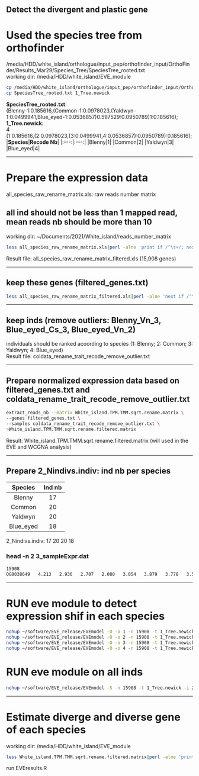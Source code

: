 Detect the divergent and plastic gene
-------------------------------------
# Used the species tree from orthofinder
/media/HDD/white_island/orthologue/input_pep/orthofinder_input/OrthoFinder/Results_Mar29/Species_Tree/SpeciesTree_rooted.txt  
working dir: /media/HDD/white_island/EVE_module  
```bash
cp /media/HDD/white_island/orthologue/input_pep/orthofinder_input/OrthoFinder/Results_Mar29/Species_Tree/SpeciesTree_rooted.txt ./
cp SpeciesTree_rooted.txt 1_Tree.newick
```
**SpeciesTree_rooted.txt**:   
(Blenny-1:0.185616,(Common-1:0.0978023,(Yaldwyn-1:0.0499941,Blue_eyed-1:0.0536857)0.597529:0.0950789)1:0.185616);    
**1_Tree.newick**:    
4    
(1:0.185616,(2:0.0978023,(3:0.0499941,4:0.0536857):0.0950789):0.185616);
|**Species**|**Recode Nb**|
|:---:|:---:|
|Blenny|1|
|Common|2|
|Yaldwyn|3|
|Blue_eyed|4|
***
# Prepare the expression data
all_species_raw_rename_matrix.xls: raw reads number matrix  
## all ind should not be less than 1 mapped read, mean reads nb should be more than 10
working dir: ~/Documents/2021/White_island/reads_number_matrix  
```bash
less all_species_raw_rename_matrix.xls|perl -alne 'print if /^\s+/; next if  /^\s+/;my $sum;for (my $i=1;$i < @F; $i++){if ($F[$i]==0){$sum=0;last};$sum+=$F[$i]};$mean=$sum/(@F-1);print "$_" unless $mean<=10' > all_species_raw_rename_matrix_filtered.xls
```
Result file: all_species_raw_rename_matrix_filtered.xls (15,908 genes) 
***
## keep these genes (filtered_genes.txt)
```bash
less all_species_raw_rename_matrix_filtered.xls|perl -alne 'next if /^\s+/;print $F[0]' >filtered_genes.txt
```
***
## keep inds (remove outliers: Blenny_Vn_3, Blue_eyed_Cs_3, Blue_eyed_Vn_2)
individuals should be ranked acoording to species
(1: Blenny; 2: Common; 3: Yaldwyn; 4: Blue_eyed)  
Result file: coldata_rename_trait_recode_remove_outlier.txt  
***
## Prepare normalized expression data based on filtered_genes.txt and coldata_rename_trait_recode_remove_outlier.txt  
```bash
extract_reads_nb --matrix White_island.TPM.TMM.sqrt.rename.matrix \
--genes filtered_genes.txt \
--samples coldata_rename_trait_recode_remove_outlier.txt \
>White_island.TPM.TMM.sqrt.rename.filtered.matrix
```
Result: White_island.TPM.TMM.sqrt.rename.filtered.matrix (will used in the EVE and WCGNA analysis)  
***
## Prepare 2_Nindivs.indiv: ind nb per species  
|**Species**|**Ind nb**|
|:---:|:---:|
|Blenny|17|
|Common|20|
|Yaldwyn|20|
|Blue_eyed|18|
2_Nindivs.indiv: 17 20 20 18  
### head -n 2 3_sampleExpr.dat
```bash
15908
OG0038649	4.213	2.936	2.707	2.080	3.054	3.879	3.778	3.501	3.315
```
***
# RUN eve module to detect expression shif in each species
```bash
nohup ~/software/EVE_release/EVEmodel -O -o 1 -n 15908 -t 1_Tree.newick -i 2_Nindivs.indiv -d 3_sampleExpr.dat -f _Blenny -v 50 > Blenny_eve.process.txt 2>&1 & 
nohup ~/software/EVE_release/EVEmodel -O -o 2 -n 15908 -t 1_Tree.newick -i 2_Nindivs.indiv -d 3_sampleExpr.dat -f _Common -v 50 > Common_eve.process.txt 2>&1 &
nohup ~/software/EVE_release/EVEmodel -O -o 3 -n 15908 -t 1_Tree.newick -i 2_Nindivs.indiv -d 3_sampleExpr.dat -f _Yaldwyn -v 50 > Yaldwyn_eve.process.txt 2>&1 &
nohup ~/software/EVE_release/EVEmodel -O -o 4 -n 15908 -t 1_Tree.newick -i 2_Nindivs.indiv -d 3_sampleExpr.dat -f _Blue_eyed -v 50 > Blue_eve.process.txt 2>&1 &
```
# RUN eve module on all inds
```bash
nohup ~/software/EVE_release/EVEmodel -S -n 15908 -t 1_Tree.newick -i 2_Nindivs.indiv -d 3_sampleExpr.dat -f _EVE -v 50 > EVE.process.txt 2>&1 &
```
***
# Estimate diverge and diverse gene of each species
working dir: /media/HDD/white_island/EVE_module     
```bash
less White_island.TPM.TMM.sqrt.rename.filtered.matrix|perl -alne 'print $F[0] if /^OG/' >allgenes_names.txt
```
run EVEresults.R    
